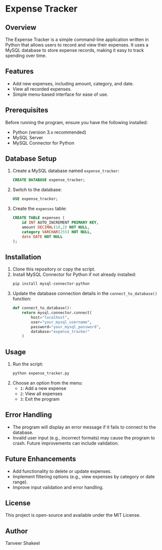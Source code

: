 # Expense Tracker

## Overview
The Expense Tracker is a simple command-line application written in Python that allows users to record and view their expenses. It uses a MySQL database to store expense records, making it easy to track spending over time.

## Features
- Add new expenses, including amount, category, and date.
- View all recorded expenses.
- Simple menu-based interface for ease of use.

## Prerequisites
Before running the program, ensure you have the following installed:
- Python (version 3.x recommended)
- MySQL Server
- MySQL Connector for Python

## Database Setup
1. Create a MySQL database named `expense_tracker`:
   ```sql
   CREATE DATABASE expense_tracker;
   ```
2. Switch to the database:
   ```sql
   USE expense_tracker;
   ```
3. Create the `expenses` table:
   ```sql
   CREATE TABLE expenses (
       id INT AUTO_INCREMENT PRIMARY KEY,
       amount DECIMAL(10,2) NOT NULL,
       category VARCHAR(255) NOT NULL,
       date DATE NOT NULL
   );
   ```

## Installation
1. Clone this repository or copy the script.
2. Install MySQL Connector for Python if not already installed:
   ```sh
   pip install mysql-connector-python
   ```
3. Update the database connection details in the `connect_to_database()` function:
   ```python
   def connect_to_database():
       return mysql.connector.connect(
           host="localhost",
           user="your_mysql_username",
           password="your_mysql_password",
           database="expense_tracker"
       )
   ```

## Usage
1. Run the script:
   ```sh
   python expense_tracker.py
   ```
2. Choose an option from the menu:
   - `1`: Add a new expense
   - `2`: View all expenses
   - `3`: Exit the program

## Error Handling
- The program will display an error message if it fails to connect to the database.
- Invalid user input (e.g., incorrect formats) may cause the program to crash. Future improvements can include validation.

## Future Enhancements
- Add functionality to delete or update expenses.
- Implement filtering options (e.g., view expenses by category or date range).
- Improve input validation and error handling.

## License
This project is open-source and available under the MIT License.

## Author
Tanveer Shakeel
